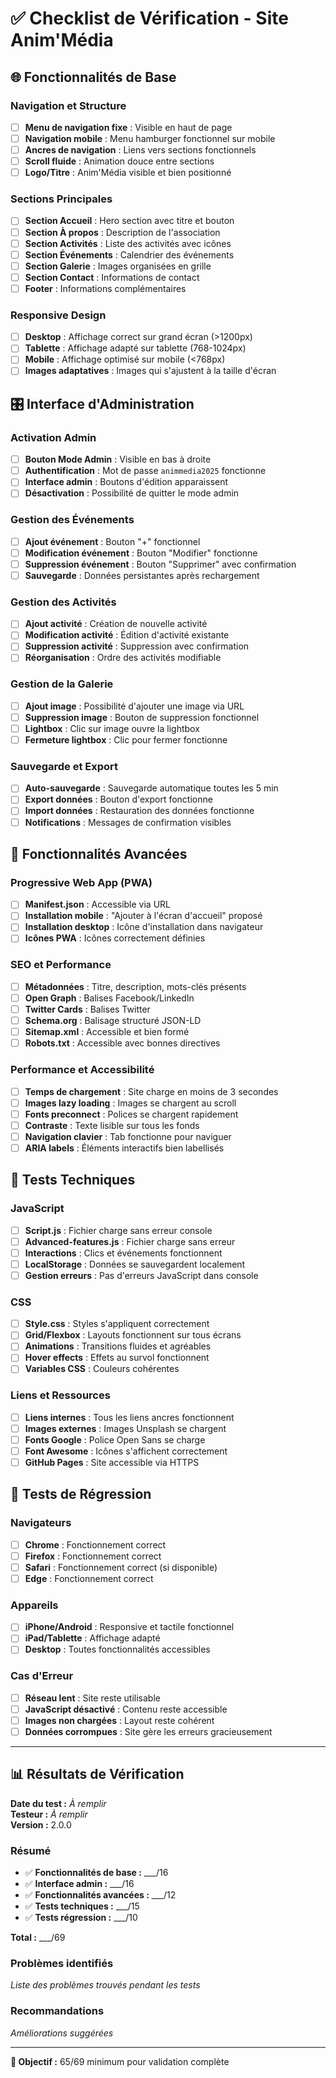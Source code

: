 # ✅ Checklist de Vérification - Site Anim'Média

## 🌐 Fonctionnalités de Base

### Navigation et Structure
- [ ] **Menu de navigation fixe** : Visible en haut de page
- [ ] **Navigation mobile** : Menu hamburger fonctionnel sur mobile
- [ ] **Ancres de navigation** : Liens vers sections fonctionnels
- [ ] **Scroll fluide** : Animation douce entre sections
- [ ] **Logo/Titre** : Anim'Média visible et bien positionné

### Sections Principales
- [ ] **Section Accueil** : Hero section avec titre et bouton
- [ ] **Section À propos** : Description de l'association
- [ ] **Section Activités** : Liste des activités avec icônes
- [ ] **Section Événements** : Calendrier des événements
- [ ] **Section Galerie** : Images organisées en grille
- [ ] **Section Contact** : Informations de contact
- [ ] **Footer** : Informations complémentaires

### Responsive Design
- [ ] **Desktop** : Affichage correct sur grand écran (>1200px)
- [ ] **Tablette** : Affichage adapté sur tablette (768-1024px)  
- [ ] **Mobile** : Affichage optimisé sur mobile (<768px)
- [ ] **Images adaptatives** : Images qui s'ajustent à la taille d'écran

## 🎛️ Interface d'Administration

### Activation Admin
- [ ] **Bouton Mode Admin** : Visible en bas à droite
- [ ] **Authentification** : Mot de passe `animmedia2025` fonctionne
- [ ] **Interface admin** : Boutons d'édition apparaissent
- [ ] **Désactivation** : Possibilité de quitter le mode admin

### Gestion des Événements
- [ ] **Ajout événement** : Bouton "+" fonctionnel
- [ ] **Modification événement** : Bouton "Modifier" fonctionne
- [ ] **Suppression événement** : Bouton "Supprimer" avec confirmation
- [ ] **Sauvegarde** : Données persistantes après rechargement

### Gestion des Activités
- [ ] **Ajout activité** : Création de nouvelle activité
- [ ] **Modification activité** : Édition d'activité existante
- [ ] **Suppression activité** : Suppression avec confirmation
- [ ] **Réorganisation** : Ordre des activités modifiable

### Gestion de la Galerie
- [ ] **Ajout image** : Possibilité d'ajouter une image via URL
- [ ] **Suppression image** : Bouton de suppression fonctionnel
- [ ] **Lightbox** : Clic sur image ouvre la lightbox
- [ ] **Fermeture lightbox** : Clic pour fermer fonctionne

### Sauvegarde et Export
- [ ] **Auto-sauvegarde** : Sauvegarde automatique toutes les 5 min
- [ ] **Export données** : Bouton d'export fonctionne
- [ ] **Import données** : Restauration des données fonctionne
- [ ] **Notifications** : Messages de confirmation visibles

## 🔧 Fonctionnalités Avancées

### Progressive Web App (PWA)
- [ ] **Manifest.json** : Accessible via URL
- [ ] **Installation mobile** : "Ajouter à l'écran d'accueil" proposé
- [ ] **Installation desktop** : Icône d'installation dans navigateur
- [ ] **Icônes PWA** : Icônes correctement définies

### SEO et Performance
- [ ] **Métadonnées** : Titre, description, mots-clés présents
- [ ] **Open Graph** : Balises Facebook/LinkedIn
- [ ] **Twitter Cards** : Balises Twitter
- [ ] **Schema.org** : Balisage structuré JSON-LD
- [ ] **Sitemap.xml** : Accessible et bien formé
- [ ] **Robots.txt** : Accessible avec bonnes directives

### Performance et Accessibilité
- [ ] **Temps de chargement** : Site charge en moins de 3 secondes
- [ ] **Images lazy loading** : Images se chargent au scroll
- [ ] **Fonts preconnect** : Polices se chargent rapidement
- [ ] **Contraste** : Texte lisible sur tous les fonds
- [ ] **Navigation clavier** : Tab fonctionne pour naviguer
- [ ] **ARIA labels** : Éléments interactifs bien labellisés

## 🧪 Tests Techniques

### JavaScript
- [ ] **Script.js** : Fichier charge sans erreur console
- [ ] **Advanced-features.js** : Fichier charge sans erreur
- [ ] **Interactions** : Clics et événements fonctionnent
- [ ] **LocalStorage** : Données se sauvegardent localement
- [ ] **Gestion erreurs** : Pas d'erreurs JavaScript dans console

### CSS
- [ ] **Style.css** : Styles s'appliquent correctement
- [ ] **Grid/Flexbox** : Layouts fonctionnent sur tous écrans
- [ ] **Animations** : Transitions fluides et agréables
- [ ] **Hover effects** : Effets au survol fonctionnent
- [ ] **Variables CSS** : Couleurs cohérentes

### Liens et Ressources
- [ ] **Liens internes** : Tous les liens ancres fonctionnent
- [ ] **Images externes** : Images Unsplash se chargent
- [ ] **Fonts Google** : Police Open Sans se charge
- [ ] **Font Awesome** : Icônes s'affichent correctement
- [ ] **GitHub Pages** : Site accessible via HTTPS

## 🐛 Tests de Régression

### Navigateurs
- [ ] **Chrome** : Fonctionnement correct
- [ ] **Firefox** : Fonctionnement correct  
- [ ] **Safari** : Fonctionnement correct (si disponible)
- [ ] **Edge** : Fonctionnement correct

### Appareils
- [ ] **iPhone/Android** : Responsive et tactile fonctionnel
- [ ] **iPad/Tablette** : Affichage adapté
- [ ] **Desktop** : Toutes fonctionnalités accessibles

### Cas d'Erreur
- [ ] **Réseau lent** : Site reste utilisable
- [ ] **JavaScript désactivé** : Contenu reste accessible
- [ ] **Images non chargées** : Layout reste cohérent
- [ ] **Données corrompues** : Site gère les erreurs gracieusement

---

## 📊 Résultats de Vérification

**Date du test :** _À remplir_  
**Testeur :** _À remplir_  
**Version :** 2.0.0  

### Résumé
- ✅ **Fonctionnalités de base :** ___/16
- ✅ **Interface admin :** ___/16  
- ✅ **Fonctionnalités avancées :** ___/12
- ✅ **Tests techniques :** ___/15
- ✅ **Tests régression :** ___/10

**Total :** ___/69

### Problèmes identifiés
_Liste des problèmes trouvés pendant les tests_

### Recommandations
_Améliorations suggérées_

---

**🎯 Objectif :** 65/69 minimum pour validation complète
